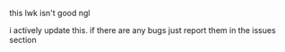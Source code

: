 this lwk isn't good ngl

i actively update this. if there are any bugs just report them in the issues section 
